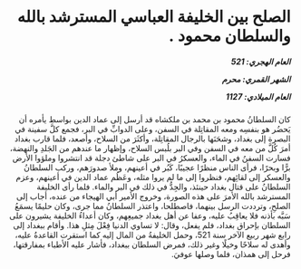 <h1 dir="rtl">الصلح بين الخليفة العباسي المسترشد بالله والسلطان محمود .</h1>

<h5 dir="rtl">العام الهجري:  521

الشهر القمري: محرم

العام الميلادي: 1127</h5>

<p dir="rtl">كان السلطانُ محمود بن محمد بن ملكشاه قد أرسل إلى عماد الدين بواسط يأمره أن يَحضُر هو بنفسِه ومعه المقاتِلة في السفن، وعلى الدوابِّ في البر، فجمع كلَّ سفينة في البصرة إلى بغداد، وشحَنَها بالرجال المقاتِلة، وأكثَرَ من السلاح، وأصعد، فلما قارب بغداد أمرَ كُلَّ من معه في السفن وفي البر بلُبس السلاح، وإظهار ما عندهم من الجَلدِ والنهضة، فسارت السفنُ في الماء، والعسكرُ في البر على شاطئ دجلة قد انتشروا وملؤوا الأرض برًّا وبحرًا، فرأى الناس منظرًا عجيبًا، كَبُر في أعينهم، وملأ صدورَهم، وركب السلطانُ والعسكر إلى لقائِهم، فنظروا إلى ما لم يروا مثله، وعَظُم عماد الدين في أعينهم، وعزم السلطانُ على قتال بغداد حينئذ، والجِدُّ في ذلك في البر والماء. فلما رأى الخليفة المسترشد بالله الأمرَ على هذه الصورة، وخروج الأمير أبي الهيجاء من عنده، أجاب إلى الصلحِ، وترددت الرسل بينهما، فاصطلحا، واعتذر السلطانُ مما جرى، وكان حليمًا يسمَعُ سَبَّه بأذنه فلا يعاقِبُ عليه، وعفا عن أهل بغداد جميعِهم، وكان أعداءُ الخليفة يشيرون على السلطان بإحراق بغداد، فلم يفعل، وقال: لا تساوي الدنيا فِعْلَ مِثلِ هذا. وأقام ببغداد إلى رابع شهر ربيع الآخر سنة 521، وحمل الخليفةُ من المال إليه كما استقرت القاعدةُ عليه، وأهدى له سلاحًا وخيلًا وغير ذلك، فمرض السلطان ببغداد، فأشار عليه الأطباء بمفارقتها، فرحل إلى همذان، فلما وصلها عوفيَ.</p></br>
